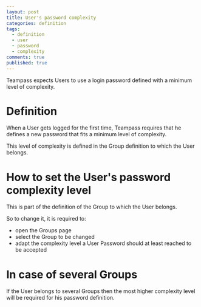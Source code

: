 ```yaml
---
layout: post
title: User's password complexity
categories: definition
tags: 
  - definition
  - user
  - password
  - complexity
comments: true
published: true
---
```


Teampass expects Users to use a login password defined with a minimum level of complexity.

# Definition

When a User gets logged for the first time, Teampass requires that he defines a new password that fits a minimum level of complexity.

This level of complexity is defined in the Group definition to which the User belongs.

# How to set the User's password complexity level

This is part of the definition of the Group to which the User belongs.

So to change it, it is required to:

* open the Groups page
* select the Group to be changed
* adapt the complexity level a User Password should at least reached to be accepted 

# In case of several Groups

If the User belongs to several Groups then the most higher complexity level will be required for his password definition.